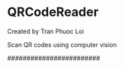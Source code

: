 # QRCodeReader

Created by Tran Phuoc Loi

Scan QR codes using computer vision

########################
